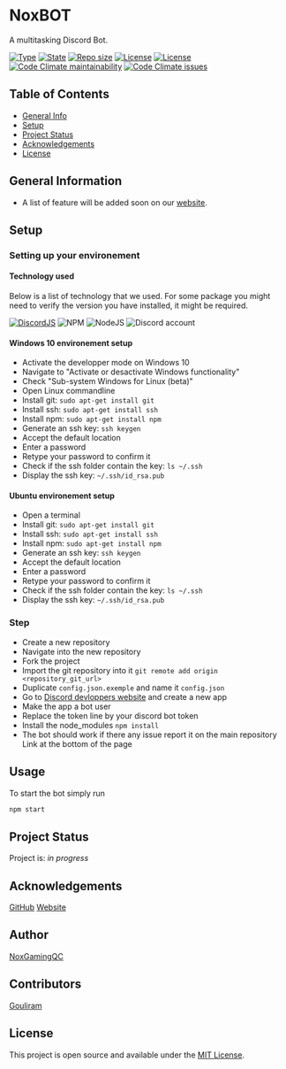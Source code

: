 # NoxBOT

A multitasking Discord Bot.


[![Type](https://img.shields.io/badge/project%20type-bot-blue?style=for-the-badge)](#)
[![State](https://img.shields.io/badge/state-In%20development-228C22?style=for-the-badge)](#)
[![Repo size](https://img.shields.io/github/repo-size/NoxGamingQC/NoxBOT?style=for-the-badge&logo=github&logoColor=%23ffffff)](#)
[![License](https://img.shields.io/github/license/NoxGamingQC/NoxBOT?style=for-the-badge)](#)
[![License](https://img.shields.io/travis/com/NoxGamingQC/NoxBOT?style=for-the-badge&label=Travis%20build&logo=travis&logoColor=%23ffffff)](#)
[![Code Climate maintainability](https://img.shields.io/codeclimate/maintainability/NoxGamingQC/NoxBOT?style=for-the-badge&logo=codeclimate&logoColor=%23ffffff)](#)
[![Code Climate issues](https://img.shields.io/codeclimate/issues/NoxGamingQC/NoxBOT?style=for-the-badge&logo=codeclimate&logoColor=%23ffffff)](#)

## Table of Contents

* [General Info](#general-information)
* [Setup](#setup)
* [Project Status](#project-status)
* [Acknowledgements](#acknowledgements)
* [License](#license)

## General Information

* A list of feature will be added soon on our [website](https://www.noxgamingqc.ca/noxbot).

## Setup

### Setting up your environement

#### Technology used

Below is a list of technology that we used. For some package you might need to verify the version you have installed, it might be required.

[![DiscordJS](https://img.shields.io/badge/Discord.JS-11.6.1-blue?style=for-the-badge)](#)
![NPM](https://img.shields.io/badge/NPM-%23CB3837.svg?style=for-the-badge&logo=npm&logoColor=white)
![NodeJS](https://img.shields.io/badge/node.js-6DA55F?style=for-the-badge&logo=node.js&logoColor=white)
![Discord account](https://img.shields.io/badge/A%20Discord%20account-%235865F2.svg?style=for-the-badge&logo=discord&logoColor=white)

#### Windows 10 environement setup

* Activate the developper mode on Windows 10
* Navigate to "Activate or desactivate Windows functionality"
* Check "Sub-system Windows for Linux (beta)"
* Open Linux commandline
* Install git: `sudo apt-get install git`
* Install ssh: `sudo apt-get install ssh`
* Install npm: `sudo apt-get install npm`
* Generate an ssh key: `ssh keygen`
* Accept the default location
* Enter a password
* Retype your password to confirm it
* Check if the ssh folder contain the key: `ls ~/.ssh`
* Display the ssh key: `~/.ssh/id_rsa.pub`

#### Ubuntu environement setup

* Open a terminal
* Install git: `sudo apt-get install git`
* Install ssh: `sudo apt-get install ssh`
* Install npm: `sudo apt-get install npm`
* Generate an ssh key: `ssh keygen`
* Accept the default location
* Enter a password
* Retype your password to confirm it
* Check if the ssh folder contain the key: `ls ~/.ssh`
* Display the ssh key: `~/.ssh/id_rsa.pub`

### Step

* Create a new repository
* Navigate into the new repository
* Fork the project
* Import the git repository into it `git remote add origin <repository_git_url>`
* Duplicate `config.json.exemple` and name it `config.json`
* Go to [Discord devloppers website](https://discordapp.com/developers/applications/me) and create a new app
* Make the app a bot user
* Replace the token line by your discord bot token
* Install the node_modules `npm install`
* The bot should work if there any issue report it on the main repository Link at the bottom of the page

## Usage

To start the bot simply run

```bash
npm start
```

## Project Status

Project is: _in progress_

## Acknowledgements

[GitHub](https://github.com/NoxGamingQC/NoxBOT)
[Website](https://noxgamingqc.ca)

## Author

[NoxGamingQC](https://www.noxgamingqc.ca/)

## Contributors

[Gouliram](https://github.com/gouliram)

## License

This project is open source and available under the [MIT License](./LICENSE.md).
